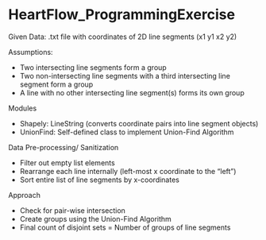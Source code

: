 # HeartFlow_ProgrammingExercise

Given Data: .txt file with coordinates of 2D line segments (x1 y1 x2 y2)

Assumptions:

- Two intersecting line segments form a group
- Two non-intersecting line segments with a third intersecting line segment form a group
- A line with no other intersecting line segment(s) forms its own group

Modules

- Shapely: LineString (converts coordinate pairs into line segment objects)
- UnionFind: Self-defined class to implement Union-Find Algorithm

Data Pre-processing/ Sanitization

- Filter out empty list elements
- Rearrange each line internally (left-most x coordinate to the “left”)
- Sort entire list of line segments by x-coordinates

Approach
- Check for pair-wise intersection
- Create groups using the Union-Find Algorithm
- Final count of disjoint sets = Number of groups of line segments



